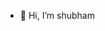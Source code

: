 - 👋 Hi, I’m shubham

<!---
dahibhate/dahibhate is a ✨ special ✨ repository because its `README.md` (this file) appears on your GitHub profile.
You can click the Preview link to take a look at your changes.
--->
